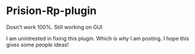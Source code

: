 # Prision-Rp-plugin
Dosn't work 100%. Still working on GUI

I am unintrested in fixing this plugin. Which is why I am posting. I hope this gives some people ideas!
